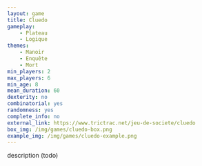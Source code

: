 ```yaml
---
layout: game
title: Cluedo
gameplay:
    - Plateau
    - Logique
themes:
    - Manoir
    - Enquête
    - Mort
min_players: 2
max_players: 6
min_age: 8
mean_duration: 60
dexterity: no
combinatorial: yes
randomness: yes
complete_info: no
external_link: https://www.trictrac.net/jeu-de-societe/cluedo
box_img: /img/games/cluedo-box.png
example_img: /img/games/cluedo-example.png
---
```


description (todo)